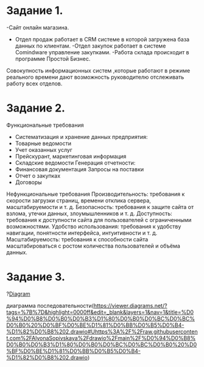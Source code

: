 # Задание 1.
-Сайт онлайн магазина.
- Отдел продаж работает в CRM системе в которой загружена база данных по клиентам.
-Отдел закупок работает в системе  Comindware управление закупками.
-Работа склада происходит в программе Простой Бизнес.

Совокупность  информационных систем ,которые работают в режиме реального времени дают возможность руководителю отслеживать работу всех отделов.

# Задание 2.
Функциональные требования
- Систематизация и хранение данных предприятия:
- Товарные ведомости
- Учет оказанных услуг
- Прейскурант, маркетинговая информация
- Складские ведомости
Генерация отчетности:
- Финансовая документация
Запросы на поставки
- Отчет о закупках
- Договоры

Нефункциональные требования
Производительность: требования к скорости загрузки страниц, времени отклика сервера, масштабируемости и т. д.
Безопасность: требования к защите сайта от взлома, утечки данных, злоумышленников и т. д.
Доступность: требования к доступности сайта для пользователей с ограниченными возможностями.
Удобство использования: требования к удобству навигации, понятности интерфейса, интуитивности и т. д.
Масштабируемость: требования к способности сайта масштабироваться с ростом количества пользователей и объёма данных.

# Задание 3.
?[Diagram](https://viewer.diagrams.net/?tags=%7B%7D&highlight=0000ff&edit=_blank&layers=1&nav=1&title=%D0%A1%D1%82%D0%B0%D1%82%D1%83%D1%81%D0%BD%D0%B0%D1%8F%20%D0%BC%D0%BE%D0%B4%D0%B5%D0%BB%D1%8C%20%D0%B7%D0%B0%D0%BA%D0%B0%D0%B7%D0%B0.drawio#R5Vtbb5swFP41eZwE2ObyuJCklXbRtFbaMw1uYCJxRJwm2a%2BfAzaYW0qXMOz2hcLhUOA75zs3kwnw18e7NNhG30iIk4llhMcJmE0sywSuwf6cJadc4kAvF6zSOORKpeAh%2FoO5kF%2B32sch3lUUKSEJjbdV4ZJsNnhJK7IgTcmhqvZMkupdt8EKNwQPyyBpSn%2FFIY1yqWs5pfwex6tI3Nm0%2BfutA6HM32QXBSE5SCIwnwA%2FJYTme%2Bujj5MzeAKX%2FLpFx9niwVK8oX0u2D151v7nl8el8fgdAI%2Fcp%2F7TJ%2FFvXoJkz9%2BYPy09CQhwyBDhhySlEVmRTZDMS%2Bk0JftNiM%2F3MdhRqfOVkC0Tmkz4G1N64uYN9pQwUUTXCT%2FbfBf%2BXDuyT5f40gtwnwjSFaaX9LgVzi8j3YFDdYfJGtP0xBRSnAQ0fqmaP%2BBetCr0SqDZDsf6Lbg3YWfYec55OzUmDBR3ke1n8ulnLmdvcd6ZVQ%2BLqyTNXF43ZdVQhyim%2BGEbZAAfGH%2BrRnkmGyrs3uJtwnNwSvHxIqT8LIDcBjwUCJMcSl6ZQhZJnLKNoYwAdHf%2Bmzs1v%2FQHidmzFJaDRs1yZs0kOf34VTWrFI9xhaGMdrrMM6LAzNnz%2Fdzx%2FWw7zbaIM%2BYqKgzg%2Fabd0%2F2twdwf6e7%2B1kjuX49IQ7t%2FR7aYZ65tZ1s320Ip%2BqOMEJZIErnyQmKGwRXO26ly%2FChizHj8cHTnBxyHH%2BB%2FpwfYyo9Ol3eUTgwWGt3xPd0d35707ArcWzPkKuCB9t1YX%2BCBYu2Y3Z5hL3RWeSgxpUBjikRc1KHVRMz1s9ZOtaAD%2BmZbMFTQAdpXo25f3795Wr7O9912319IzmtIGVOuMWeiuizKTLkZM4XjF%2FrFNIPJwegkgF6NBH0nEsORQPeJhEDmdRLcvHe7DviOCcP7J4Hp1EgAxiYB1J4EVk8SQMVI0DFn6OnO8ki6oIIvaYJKBVVOLcbvwRokcMcmAdB9%2BCCqnNczga0WCdqHCf9CAhHiefJgW7%2BRTuacJWMzoFELOaMzQPcpBOjdDKs1hUAfBnikFvCgYwrxpjm%2FmOdX1Iqhp6tcoIGj15ugowHuE%2FHVWmNsYOuNjS3UfaojSvTXa3m1pjrowwCP1AJePPe1QVyDUF7vmuDo8zPYUby3IqlEyG5gOHrdDTvSoehU5IRXaXe6F0sqar7U99htzm8KYxWrJr44VbtjriOvvhTtVM6UWSNti4He2HavL8DYfcugwb6GQ7pPHFDfiQNSa%2BKAtAtaQLW4jzo6J%2Fk7EEfKqcXyLNv3lCrha9Ci0bsjW%2FdvElDfdVkRWVUJC%2B%2BmLbWhai2%2FMLX%2B8aKOLYLDYcsOy5%2Br5B%2FvlT%2F6AfO%2F)

диаграмма последовательности(https://viewer.diagrams.net/?tags=%7B%7D&highlight=0000ff&edit=_blank&layers=1&nav=1&title=%D0%94%D0%B8%D0%B0%D0%B3%D1%80%D0%B0%D0%BC%D0%BC%D0%B0%20%D0%BF%D0%BE%D1%81%D0%BB%D0%B5%D0%B4-%D1%82%D0%B8%202.drawio#Uhttps%3A%2F%2Fraw.githubusercontent.com%2FAlyonaSopivskaya%2Fdrawio%2Fmain%2F%D0%94%D0%B8%D0%B0%D0%B3%D1%80%D0%B0%D0%BC%D0%BC%D0%B0%20%D0%BF%D0%BE%D1%81%D0%BB%D0%B5%D0%B4-%D1%82%D0%B8%202.drawio)
